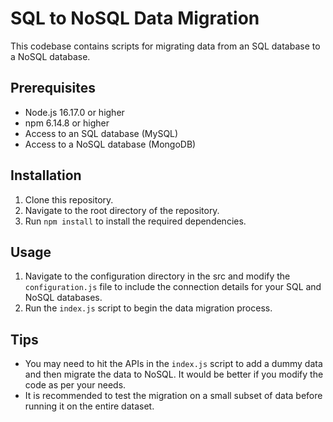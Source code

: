 # SQL to NoSQL Data Migration

This codebase contains scripts for migrating data from an SQL database to a NoSQL database.

## Prerequisites

- Node.js 16.17.0 or higher
- npm 6.14.8 or higher
- Access to an SQL database (MySQL)
- Access to a NoSQL database (MongoDB)

## Installation

1. Clone this repository.
2. Navigate to the root directory of the repository.
3. Run `npm install` to install the required dependencies.

## Usage

1. Navigate to the configuration directory in the src and modify the `configuration.js` file to include the connection details for your SQL and NoSQL databases.
2. Run the `index.js` script to begin the data migration process.

## Tips

- You may need to hit the APIs in the `index.js` script to add a dummy data and then migrate the data to NoSQL. It would be better if you modify the code as per your needs.
- It is recommended to test the migration on a small subset of data before running it on the entire dataset.
